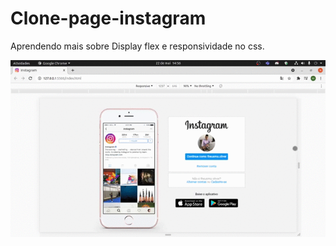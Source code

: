# Clone-page-instagram

Aprendendo mais sobre Display flex e responsividade no css.

<img src="to_readme/instagram.gif">
